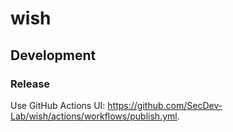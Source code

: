 # wish

## Development

### Release

Use GitHub Actions UI: <https://github.com/SecDev-Lab/wish/actions/workflows/publish.yml>.
